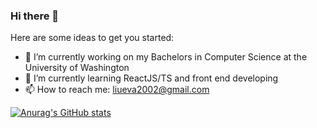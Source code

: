 ### Hi there 👋

<!--
**evaliu2002/evaliu2002** is a ✨ _special_ ✨ repository because its `README.md` (this file) appears on your GitHub profile.
-->

Here are some ideas to get you started:

- 🔭 I’m currently working on my Bachelors in Computer Science at the University of Washington
- 🌱 I’m currently learning ReactJS/TS and front end developing
- 📫 How to reach me: liueva2002@gmail.com

[![Anurag's GitHub stats](https://github-readme-stats.vercel.app/api?username=evaliu2002&count_private=true)](https://github.com/anuraghazra/github-readme-stats)
